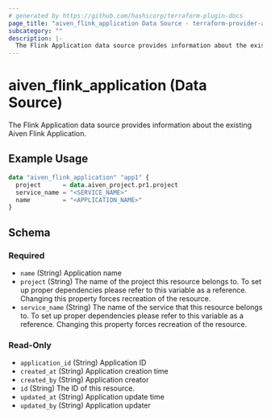 ```yaml
---
# generated by https://github.com/hashicorp/terraform-plugin-docs
page_title: "aiven_flink_application Data Source - terraform-provider-aiven"
subcategory: ""
description: |-
  The Flink Application data source provides information about the existing Aiven Flink Application.
---
```


# aiven_flink_application (Data Source)

The Flink Application data source provides information about the existing Aiven Flink Application.

## Example Usage

```terraform
data "aiven_flink_application" "app1" {
  project      = data.aiven_project.pr1.project
  service_name = "<SERVICE_NAME>"
  name         = "<APPLICATION_NAME>"
}
```

<!-- schema generated by tfplugindocs -->
## Schema

### Required

- `name` (String) Application name
- `project` (String) The name of the project this resource belongs to. To set up proper dependencies please refer to this variable as a reference. Changing this property forces recreation of the resource.
- `service_name` (String) The name of the service that this resource belongs to. To set up proper dependencies please refer to this variable as a reference. Changing this property forces recreation of the resource.

### Read-Only

- `application_id` (String) Application ID
- `created_at` (String) Application creation time
- `created_by` (String) Application creator
- `id` (String) The ID of this resource.
- `updated_at` (String) Application update time
- `updated_by` (String) Application updater
